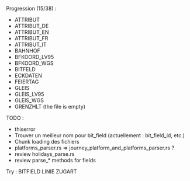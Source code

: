 Progression (15/38) :
* ATTRIBUT
* ATTRIBUT_DE
* ATTRIBUT_EN
* ATTRIBUT_FR
* ATTRIBUT_IT
* BAHNHOF
* BFKOORD_LV95
* BFKOORD_WGS
* BITFELD
* ECKDATEN
* FEIERTAG
* GLEIS
* GLEIS_LV95
* GLEIS_WGS
* GRENZHLT (the file is empty)

TODO :

* thiserror
* Trouver un meilleur nom pour bit_field (actuellement : bit_field_id, etc.)
* Chunk loading des fichiers
* platforms_parser.rs => journey_platform_and_platforms_parser.rs ?
* review holidays_parse.rs
* review parse_* methods for fields

Try :
BITFIELD
LINIE
ZUGART

